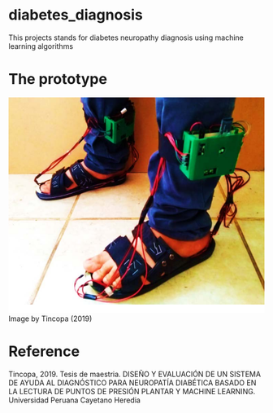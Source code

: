 # diabetes_diagnosis
This projects stands for diabetes neuropathy diagnosis using machine learning algorithms

# The prototype
![neuropdi](neuropatiadiabetica.PNG)
Image by Tincopa (2019)

# Reference
Tincopa, 2019. Tesis de maestria. DISEÑO Y EVALUACIÓN DE UN SISTEMA DE AYUDA AL DIAGNÓSTICO PARA NEUROPATÍA DIABÉTICA BASADO EN LA LECTURA DE PUNTOS DE PRESIÓN PLANTAR Y MACHINE LEARNING. Universidad Peruana Cayetano Heredia
